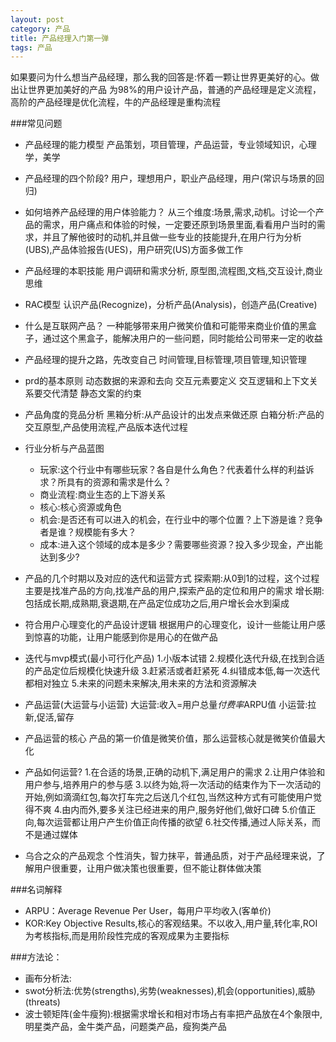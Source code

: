 ```yaml
---
layout: post
category: 产品
title: 产品经理入门第一弹
tags: 产品	
---
```


如果要问为什么想当产品经理，那么我的回答是:怀着一颗让世界更美好的心。做出让世界更加美好的产品
为98%的用户设计产品，普通的产品经理是定义流程，高阶的产品经理是优化流程，牛的产品经理是重构流程 

###常见问题
+ 产品经理的能力模型
	产品策划，项目管理，产品运营，专业领域知识，心理学，美学

+   产品经理的四个阶段?
    用户，理想用户，职业产品经理，用户(常识与场景的回归)


+ 如何培养产品经理的用户体验能力？
	从三个维度:场景,需求,动机。讨论一个产品的需求，用户痛点和体验的时候，一定要还原到场景里面,看看用户当时的需求，并且了解他彼时的动机,并且做一些专业的技能提升,在用户行为分析(UBS),产品体验报告(UES)，用户研究(US)方面多做工作

+ 产品经理的本职技能
	用户调研和需求分析, 原型图,流程图,文档,交互设计,商业思维

+ RAC模型
	认识产品(Recognize)，分析产品(Analysis)，创造产品(Creative)

+ 什么是互联网产品？
	一种能够带来用户微笑价值和可能带来商业价值的黑盒子，通过这个黑盒子，能解决用户的一些问题，同时能给公司带来一定的收益

+ 产品经理的提升之路，先改变自己
	时间管理,目标管理,项目管理,知识管理

+ prd的基本原则
    动态数据的来源和去向 
    交互元素要定义
    交互逻辑和上下文关系要交代清楚
    静态文案的约束

+ 产品角度的竞品分析 
    黑箱分析:从产品设计的出发点来做还原
    白箱分析:产品的交互原型,产品使用流程,产品版本迭代过程    

+ 行业分析与产品蓝图
    + 玩家:这个行业中有哪些玩家？各自是什么角色？代表着什么样的利益诉求？所具有的资源和需求是什么？
    + 商业流程:商业生态的上下游关系
    + 核心:核心资源或角色
    + 机会:是否还有可以进入的机会，在行业中的哪个位置？上下游是谁？竞争者是谁？规模能有多大？
    + 成本:进入这个领域的成本是多少？需要哪些资源？投入多少现金，产出能达到多少?


+ 产品的几个时期以及对应的迭代和运营方式
    探索期:从0到1的过程，这个过程主要是找准产品的方向,找准产品的用户,探索产品的定位和用户的需求
    增长期:包括成长期,成熟期,衰退期,在产品定位成功之后,用户增长会水到渠成

+  符合用户心理变化的产品设计逻辑
    根据用户的心理变化，设计一些能让用户感到惊喜的功能，让用户能感到你是用心的在做产品

+  迭代与mvp模式(最小可行化产品)
    1.小版本试错
    2.规模化迭代升级,在找到合适的产品定位后规模化快速升级
    3.赶紧活或者赶紧死
    4.纠错成本低,每一次迭代都相对独立
    5.未来的问题未来解决,用未来的方法和资源解决

+  产品运营(大运营与小运营)
    大运营:收入=用户总量*付费率*ARPU值
    小运营:拉新,促活,留存

+  产品运营的核心
    产品的第一价值是微笑价值，那么运营核心就是微笑价值最大化

+  产品如何运营?
    1.在合适的场景,正确的动机下,满足用户的需求
    2.让用户体验和用户参与,培养用户的参与感
    3.以终为始,将一次活动的结束作为下一次活动的开始,例如滴滴红包,每次打车完之后送几个红包,当然这种方式有可能使用户觉得不爽
    4.由内而外,要多关注已经进来的用户,服务好他们,做好口碑
    5.价值正向,每次运营都让用户产生价值正向传播的欲望
    6.社交传播,通过人际关系，而不是通过媒体

+  乌合之众的产品观念
    个性消失，智力抹平，普通品质，对于产品经理来说，了解用户很重要，让用户做决策也很重要，但不能让群体做决策 


###名词解释
+ ARPU：Average Revenue Per User，每用户平均收入(客单价)
+ KOR:Key Objective Results,核心的客观结果。不以收入,用户量,转化率,ROI为考核指标,而是用阶段性完成的客观成果为主要指标


###方法论：

+ 画布分析法:
+ swot分析法:优势(strengths),劣势(weaknesses),机会(opportunities),威胁(threats)
+ 波士顿矩阵(金牛瘦狗):根据需求增长和相对市场占有率把产品放在4个象限中,明星类产品，金牛类产品，问题类产品，瘦狗类产品
	